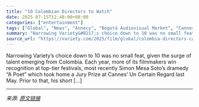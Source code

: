 ```yaml
---
title: "10 Colombian Directors to Watch"
date: 2025-07-15T12:48:00+08:00
categories: ["entertainment"]
tags: ["Global", "News", "Annecy", "Bogotá Audiovisual Market", "Cannes", "Sundance", "SXSW", "VENICE"]
summary: "Narrowing Variety&#8217;s choice down to 10 was no small feat, given the surge of talent emerging from Colombia. Each year, more of its filmmakers win recognition at top-tier festivals, most recently "
source_url: "https://variety.com/2025/film/global/colombia-directors-cannes-venice-sundance-1236453026/"
---
```


Narrowing Variety&#8217;s choice down to 10 was no small feat, given the surge of talent emerging from Colombia. Each year, more of its filmmakers win recognition at top-tier festivals, most recently Simon Mesa Soto’s dramedy “A Poet” which took home a Jury Prize at Cannes’ Un Certain Regard last May. Prior to that, his short [&#8230;]

---

*来源: [原文链接](https://variety.com/2025/film/global/colombia-directors-cannes-venice-sundance-1236453026/)*
